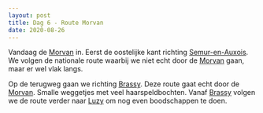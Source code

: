 ```yaml
---
layout: post
title: Dag 6 - Route Morvan
date: 2020-08-26
---
```

Vandaag de [Morvan](https://nl.wikipedia.org/wiki/Morvan) in. Eerst de oostelijke kant richting [Semur-en-Auxois](https://nl.wikipedia.org/wiki/Semur-en-Auxois). We volgen de nationale route waarbij we niet echt door de [Morvan](https://nl.wikipedia.org/wiki/Morvan) gaan, maar er wel vlak langs.

Op de terugweg gaan we richting [Brassy](https://nl.wikipedia.org/wiki/Brassy_(Ni%C3%A8vre)). Deze route gaat echt door de [Morvan](https://nl.wikipedia.org/wiki/Morvan). Smalle weggetjes met veel haarspeldbochten. Vanaf [Brassy](https://nl.wikipedia.org/wiki/Brassy_(Ni%C3%A8vre)) volgen we de route verder naar [Luzy](https://nl.wikipedia.org/wiki/Luzy) om nog even boodschappen te doen.
